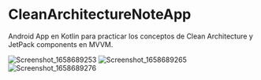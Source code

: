 # CleanArchitectureNoteApp

Android App en Kotlin para practicar los conceptos de Clean Architecture y JetPack components en MVVM.

![Screenshot_1658689253](https://user-images.githubusercontent.com/62417088/180661998-a19de1d0-5ea0-4b22-8bc9-0751782c19d1.png)
![Screenshot_1658689265](https://user-images.githubusercontent.com/62417088/180662002-cb8ef692-2074-45cc-ba77-0003e5990059.png)
![Screenshot_1658689276](https://user-images.githubusercontent.com/62417088/180662003-a127c18b-5e04-44ba-8ca0-65330b469891.png)

